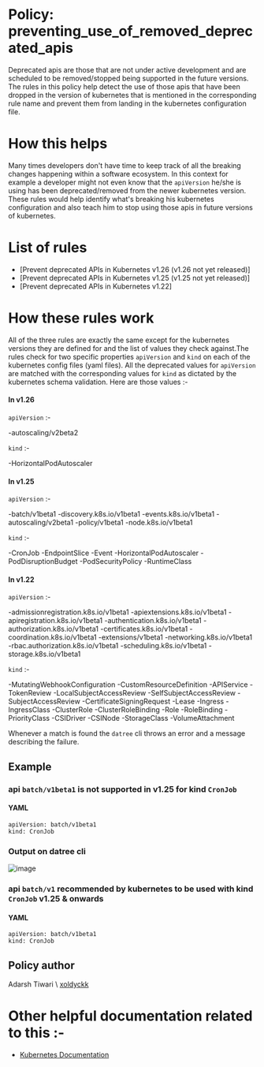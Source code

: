 # Policy: preventing_use_of_removed_deprecated_apis

Deprecated apis are those that are not under active development and are scheduled to
be removed/stopped being supported in the future versions. The rules in this policy help detect the use of those apis that have been dropped in the version of kubernetes that is mentioned in the corresponding rule name and prevent them from landing in the kubernetes configuration file.

# How this helps

Many times developers don't have time to keep track of all the breaking changes happening within a software ecosystem. In this context for example a developer
might not even know that the `apiVersion` he/she is using has been deprecated/removed
from the newer kubernetes version. These rules would help identify what's breaking his
kubernetes configuration and also teach him to stop using those apis in future versions
of kubernetes.

# List of rules

- [Prevent deprecated APIs in Kubernetes v1.26 (v1.26 not yet released)]
- [Prevent deprecated APIs in Kubernetes v1.25 (v1.25 not yet released)]
- [Prevent deprecated APIs in Kubernetes v1.22]

# How these rules work

All of the three rules are exactly the same except for the kubernetes versions they are defined for and the list of values they check against.The rules check for two specific properties `apiVersion` and `kind` on each of the kubernetes config files (yaml files). All the deprecated values for `apiVersion` are matched with the corresponding values for `kind` as dictated by the kubernetes schema validation. Here are those values :-

#### In v1.26

`apiVersion` :-

-autoscaling/v2beta2

`kind` :-

-HorizontalPodAutoscaler

#### In v1.25

`apiVersion` :-

-batch/v1beta1
-discovery.k8s.io/v1beta1
-events.k8s.io/v1beta1
-autoscaling/v2beta1
-policy/v1beta1
-node.k8s.io/v1beta1

`kind` :-

-CronJob
-EndpointSlice
-Event
-HorizontalPodAutoscaler
-PodDisruptionBudget
-PodSecurityPolicy
-RuntimeClass

#### In v1.22

`apiVersion` :-

-admissionregistration.k8s.io/v1beta1
-apiextensions.k8s.io/v1beta1
-apiregistration.k8s.io/v1beta1
-authentication.k8s.io/v1beta1
-authorization.k8s.io/v1beta1
-certificates.k8s.io/v1beta1
-coordination.k8s.io/v1beta1
-extensions/v1beta1
-networking.k8s.io/v1beta1
-rbac.authorization.k8s.io/v1beta1
-scheduling.k8s.io/v1beta1
-storage.k8s.io/v1beta1

`kind` :-

-MutatingWebhookConfiguration
-CustomResourceDefinition
-APIService
-TokenReview
-LocalSubjectAccessReview
-SelfSubjectAccessReview
-SubjectAccessReview
-CertificateSigningRequest
-Lease
-Ingress
-IngressClass
-ClusterRole
-ClusterRoleBinding
-Role
-RoleBinding
-PriorityClass
-CSIDriver
-CSINode
-StorageClass
-VolumeAttachment

Whenever a match is found the `datree` cli throws an error and a message describing the failure.

## Example

### api `batch/v1beta1` is not supported in v1.25 for kind `CronJob`

#### YAML

```
apiVersion: batch/v1beta1
kind: CronJob
```

### Output on datree cli

![image](https://github.com/xoldyckk/image/blob/main/customError.png?raw=true)

### api `batch/v1` recommended by kubernetes to be used with kind `CronJob` v1.25 & onwards

#### YAML

```
apiVersion: batch/v1beta1
kind: CronJob
```

## Policy author

Adarsh Tiwari \\ [xoldyckk](https://github.com/xoldyckk)

# Other helpful documentation related to this :-

- [Kubernetes Documentation](https://kubernetes.io/docs/reference/using-api/deprecation-guide/)
